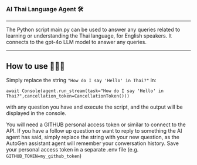 ### AI Thai Language Agent 🛠️

---

The Python script main.py can be used to answer any queries related to learning or understanding the Thai language, for English speakers. It connects to the gpt-4o LLM model to answer any queries.   

---

## How to use 🚀🚀🚀


Simply replace the string `"How do I say 'Hello' in Thai?"` in:

`await Console(agent.run_stream(task="How do I say 'Hello' in Thai?",cancellation_token=CancellationToken()))`

with any question you have and execute the script, and the output will be displayed in the console.


You will need a GITHUB personal access token or similar to connect to the API. If you have a follow up question or want to reply to something the AI agent has said, simply replace the string with your new question, as the AutoGen assistant agent will remember your conversation history. Save your personal access token in a separate .env file (e.g. `GITHUB_TOKEN=my_github_token`) 

